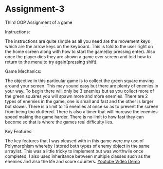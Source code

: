 # Assignment-3
Third OOP Assignment of a game

Instructions:

The instructions are quite simple as all you need are the movement keys which are the arrow keys on the keyboard.
This is told to the user right on the home screen along with how to start the game(by pressing enter). Also once the
player dies they are shown a game over screen and told how to return to the menu to try again(pressing shift).

Game Mechanics:

The objective in this particular game is to collect the green square moving around your screen. This may sound easy but
there are plenty of enemies in your way. To begin there will only be 3 enemies but as you collect more of the green squares
you will spawn more and more enemies. There are 2 types of enemies in the game, one is small and fast and the other is larger
but slower. There is a limit to 15 enemies at once so as to prevent the screen from being too cluttered. There is also a timer
 that will increase the enemies speed making the game harder. There is no limit to how fast they can become so that is where 
 the games real difficulty lies.

Key Features:

The key features that I was pleased with in this game were my use of Polymorphism whereby I stored both types of enemy object
in the same arraylist. This was a little tricky to implement but was worthwile once completed. I also used inheritance between
multiple classes such as the enemies and also the life and score counters.
[Youtube Video Demo](https://www.youtube.com/watch?v=ANzHqROFFt4)

